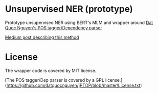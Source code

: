 # Unsupervised NER (prototype)
Prototype unsupervised NER using BERT's MLM and wrapper around [Dat Quoc Nguyen's POS tagger/Dependency parser](https://github.com/datquocnguyen/jPTDP)


[Medium post describing this method](https://towardsdatascience.com/unsupervised-ner-using-bert-2d7af5f90b8a)


# License

The wrapper code is covered by MIT license. 

[The POS tagger/Dep parser is covered by a GPL license.] (https://github.com/datquocnguyen/jPTDP/blob/master/License.txt)
